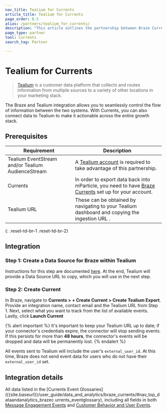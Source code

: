 ```yaml
---
nav_title: Tealium for Currents
article_title: Tealium for Currents
page_order: 0.5
alias: /partners/tealium_for_currents/
description: "This article outlines the partnership between Braze Currents and Tealium, a customer data platform that collects and routes information between sources in your marketing stack."
page_type: partner
tool: Currents
search_tag: Partner

---
```


# Tealium for Currents

> [Tealium](https://www.tealium.com) is a customer data platform that collects and routes information from multiple sources to a variety of other locations in your marketing stack.

The Braze and Tealium integration allows you to seamlessly control the flow of information between the two systems. With Currents, you can also connect data to Tealium to make it actionable across the entire growth stack. 

## Prerequisites

| Requirement | Description |
| ----------- | ----------- |
| Tealium EventStream and/or Tealium AudienceStream | A [Tealium account](https://my.tealiumiq.com/) is required to take advantage of this partnership. |
| Currents | In order to export data back into mParticle, you need to have [Braze Currents]({{site.baseurl}}/user_guide/data_and_analytics/braze_currents/#access-currents) set up for your account. |
| Tealium URL | These can be obtained by navigating to your Tealium dashboard and copying the ingestion URL .|
{: .reset-td-br-1 .reset-td-br-2}

## Integration

### Step 1: Create a Data Source for Braze within Tealium

Instructions for this step are documented [here](https://community.tealiumiq.com/t5/Customer-Data-Hub/Data-Sources/ta-p/17933#toc-hId--270626666). At the end, Tealium will provide a Data Source URL to copy, which you will use in the next step.

### Step 2: Create Current

In Braze, navigate to **Currents > + Create Current > Create Tealium Export**. Provide an integration name,  contact email and the Tealium URL from Step 1. Next, select what you want to track from the list of available events. Lastly, click **Launch Current**

{% alert important %}
It's important to keep your Tealium URL up to date; if your connector's credentials expire, the connector will stop sending events. If this persists for more than **48 hours**, the connector's events will be dropped and data will be permanently lost.
{% endalert %}

All events sent to Tealium will include the user's `external_user_id`. At this time, Braze does not send event data for users who do not have their `external_user_id` set.

## Integration details

All data listed in the [Currents Event Glossaries]({{site.baseurl}}/user_guide/data_and_analytics/braze_currents/#nav_top_dataandanalytics_brazec urrents_eventglossary), including all fields in both [Message Engagement Events]({{site.baseurl}}/user_guide/data_and_analytics/braze_currents/event_glossary/message_engagement_events/) and [Customer Behavior and User Events]({{site.baseurl}}/user_guide/data_and_analytics/braze_currents/event_glossary/customer_behavior_events/).




